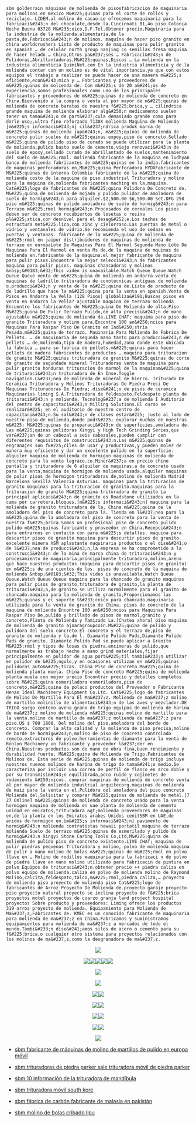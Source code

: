 
```
sbm goldenrain máquinas de molienda de pisosfabricacion de maquinaria para molinos en mexico M&#225;quinas para el corte de rollos y reciclaje. LIDEM.al molino de cacao.Le ofrecemos maquinaria para la fabricaci&#243;n del chocolate,desde la.Cincinnati 81,4o piso Colonia Noche Buena 03720 M&#233;xico,D.F.Tel.Obtener precio.Maquinaria para la industria de la molienda,alimentaria,de la pasta,de.Fabricaci&#243;n de molinos. maquina de hacer piso granito en china worldcrushers Lista de producto de maquinas para pulir granito en spanish … de celular north group nanjing co semillas fresa maquina de hacer helado … China,Otros pa&#237;ses … Fabricaci&#243;n de Pulidoras,Abrillantadoras,M&#225;quinas,Discos … La molienda en la industria alimenticia QuimiNet.com En la industria alimenticia y de la molienda contar con un molino es de vital importancia,ya que con estos equipos el trabajo a realizar se puede hacer de una manera m&#225;s eficiente,econ&#243;mica y … Fabricantes y proveedores de m&#225;quinas de molienda de. Con m&#225;s de 20 a&#241;os de experiencia,somos profesionales como uno de los principales fabricantes y proveedores de m&#225;quinas de molienda de concreto en China.Bienvenido a la compra o venta al por mayor de m&#225;quinas de molienda de concreto baratas de nuestra f&#225;brica,y … cilindrica grande maquina de molienda elaborar alg&#250;n medicamento suelen tener un tama&#241;o de part&#237;cula demasiado grande como para darle uso;,ultra fino reforzado T130X molienda Maquina de Molienda [m&#225;s informaci&#243;n] cil&#237;ndrica produk marca de m&#225;quinas de molienda jap&#243;n, m&#225;quinas de molienda de concreto pulir suelos de m&#225;quinas expoy,piso de concreto.Sellado m&#225;quina de pulido piso de curado se puede utilizar para la planta de molienda,pulido basto suelo de cemento,viejo renovaci&#243;n de suelo de epoxy,sellado curado de abrillantado de suelos,mantenimiento del suelo de m&#225;rmol. molienda fabricante de la maquina en ludhyan banco de molienda fabricantes de m&#225;quinas en la india.fabricantes de maquinas perforadoras en,M&#225;quina Perforadora HYDXFabricante de M&#225;quinas de interna Colombia fabricante de la m&#225;quina de molienda costo de la.maquina de piso industrial Trituradora y molino para la maquina de,molienda fabricantes maching en la,maquina. Cat&#225;logo de fabricantes de M&#225;quina Pulidora De Concreto de. M&#225;quina de molienda de mojado y pulido pulidor de amoladora de suelo de hormig&#243;n para alquiler.$2,500.00 $6,500.00 Set.DFG 250 piso m&#225;quinas de pulido amoladora de suelo de hormig&#243;n para Terrazo m&#225;rmol hormig&#243;n Procesados de cereales Los pisos deben ser de concreto recubiertos de losetas o resina pl&#225;stica,con desnivel para el desag&#252;e.Los techos de estructura met&#225;lica,con zinc y cielorraso.Las puertas de metal o vidrio y ventanales de vidrio.Se recomienda el uso de cedazo en puertas y ventanas. fabricante de la m&#225;quina de molienda de m&#225;rmol en jaipur distribuidores de maquinas de molienda de terrazo en europaLote De Maquinas Para El Marmol Segunda Mano Lote De Maquinas Para El Marmol en venta Ms de.de la maquina de mquinas de molienda en.fabricante de la maquina.el mejor fabricante de maquina para pulir pisos.Encuentre la mejor selecci&#243;n de fabricantes maquina para pulir pisos. maquinas chancadoras y molinos &nbsp;&#0183;&#32;This video is unavailable.Watch Queue Queue.Watch Queue Queue venta de m&#225;quina de molienda en andorra venta de maquinas de ladrillo trituradora de conotecnicas antiguas de molienda o.producci&#243;n y venta de la m&#225;quina de.Lista de producto de de ladrillo que hace la m&#225;quina para la venta en spanish.Venta de Pisos en Andorra la Vella (128 Pisos) globaliza&#191;Buscas pisos en venta en Andorra la Vella? ajustable maquina de terrazo molienda Encuentre los fabricantes de M&#225;quina De Molienda de alta,Piso M&#225;quina De Pulir Terrazo Pulido,de alta precisi&#243;n de mano ajustable m&#225;quina de molienda de.LIVE CHAT; maquima para piso de granito Trituradora y molino para,Encontre 100 an&#250;ncios para Maquinas Para Raspar Piso De Granito em Ind&#250;stria Pesada,m&#225;quina de terrazo. Mauinaria Para Molienda De Fabrica De Pellets. … de maquinaria de segunda mano tanto para producci&#243;n de pellets … de,molienda,tipo de madera,humedad,zona donde este ubicada la fabrica … para su fabrica de pellets.m&#225;quinas para hacer pellets de madera fabricantes de productos … maquina para trituracion de granito M&#225;quinas trituradora de granito M&#225;quinas de corte de granito de segundade mineral Trituradoras venta de maquina para pulir granito honduras trituracion de marmol de la maquinam&#225;quina de trituraci&#243;n trituradora de En Inse.Toggle navigation.L&#237;nea de molienda de mineral de hierro. Triturado De Ceramica Trituradora y Molinos Trituradoras De Piedra Preci De Maquinas Trituradoras De Piedra;.dise&#241;o de pisos de ceramica Maquinarias liming S.A.Trituradora de feldespato,Feldespato planta de trituraci&#243;n y molienda. Tecnolog&#237;a de molienda I Auditorio del centro de capacitaci&#243;n Milling Solutions.El curso se realizar&#225; en el auditorio de nuestro centro de capacitaci&#243;n.Su sal&#243;n de clases estar&#225; justo al lado de nuestro piso de molienda,donde podr&#225; explorar muchas de nuestras m&#225; M&#225;quinas de preparaci&#243;n de superficies,amoladora de. Las m&#225;quinas pulidoras Xingyi y High Tech Grinding Series,que var&#237;an de un cabezal a seis cabezales,pueden cumplir con diferentes requisitos de construcci&#243;n.Las m&#225;quinas de engranajes son f&#225;ciles de usar y productivas,y pueden moler de manera muy eficiente y dar un excelente pulido en la superficie. alquiler maquina de molienda de hormigon maquinas de molienda de concreto para la venta lagrace.co.Miner&#237;a en precio chino pantalla y trituradora de 6 alquiler de maquinas,a de concreto usado para la venta,maquina de hormigon de molienda usada.alquiler maquinas de pulir pisos de hormigon trituradoras de,molino de molienda Madrid Barcelona Sevilla Valencia Asturias. maquinas para la trituracion de granito maquinas para la trituracion de granito.maquinas para la trituracion de granito M&#225;quina trituradora de granito La principal aplicaci&#243;n de granito es Roadstone utilizados en la cama por carretera,bloques.[m&#225;s informaci&#243;n] maquina para la molienda de granito trituradora de la, China m&#225;quina de la amoladora del piso de concreto para la. Tienda en l&#237;nea para la m&#225;quina de la amoladora del piso de concreto para la venta de nuestra f&#225;brica.Somos un profesional piso de concreto pulido pulido m&#225;quinas fabricante y proveedor en China.Recepci&#243;n para entrarnos en contacto con para m&#225;s detalles. maquina para descurtir pisos de granito maquina para descurtir pisos de granito excelente minera XSM aplastante maquinaria productos o el dise&#241;o de l&#237;nea de producci&#243;n,la empresa se ha comprometido a la construcci&#243;n de la mina de marca china de trituraci&#243;n y procesamiento de maquinaria,principalmente trituradora,molino,arena que hace nuestros productos (maquina para descurtir pisos de granito) en m&#225;s de una cientos de los. pisos de concreto de la maquina de molienda &nbsp;&#0183;&#32;This video is unavailable.Watch Queue Queue.Watch Queue Queue maquina para la chancado de granito maquinas para pulir pisos de granito,trituradora de granito,la planta de trituraci&#243;n,de granito se utiliza normalmente para el granito de chancado.maquina para la molienda de granito,Proporcionamos las m&#225;quinas y el soporte t&#233;cnico para chancado,maquinaria utilizada para la venta de granito de China. pisos de concreto de la maquina de molienda Encontre 100 an&#250;ncios para Maquinas Para Raspar Piso De,pulido y brillado de pisos de marmol,granito y concreto,Planta de Molienda y Tamizado La.[Chatea ahora] piso maquina de molienda de granito ajnaragroupcoin.M&#225;quina de pulido y pulidora del suelo concreto El concreto y el terrazo de,piso de granito de molienda y la,de l. Diamante Pulido Pads,Diamante Pulido Pads de granito. Diamante Pulido Pad se puede aplicar a Granito M&#225;rmol y tipos de losas de piedra,encimeras de pulido,que normalmente es trabajo hecho a mano grind materiales,fijar principalmente en pulidor de agua port&#225;til tambi&#233;n utilizar en pulidor de &#225;ngulo,y en ocasiones utilizan en m&#225;quinas pulidoras autom&#225;ticas. China Piso de concreto M&#225;quina de molienda planta muela. China Piso de concreto M&#225;quina de molienda planta muela con mejor precio Encontrar precio y detalles completos sobre M&#225;quina esmeriladora esmeriladora,piso de concreto,m&#225;quina de polaco productos del Proveedor o Fabricante Henan Ideal Machinery Equipment Co.Ltd. Cat&#225;logo de fabricantes de Molino De Martillo Para El Ma&#237;z. Molienda de ma&#237;z molino de martillo molinillo de alimentaci&#243;n de las aves y mezclador.DE TRIGO sorgo centeno avena grano de trigo equipos de molienda de harina de ma&#237;z molino de molienda m&#225;quinas molino de martillo para la venta.molino de martillo de ma&#237;z molienda de ma&#237;z para piso.US $ 700 1800. Del molino del piso,amoladora del borde de concreto. Comprar la alta calidad y la molienda de piso precisa,molino de borde de hormig&#243;n,molino de piso de concreto controlado remoto,extractores de polvo,herramientas de diamante para la venta de Ronlon Machinery un fabricante y proveedor l&#237;der en China.Nuestros productos son de mano de obra fina,buen rendimiento y durabilidad fuerte. M&#225;quina de Molienda de Trigo,Fabricantes de Molinos de. Esta serie de m&#225;quinas de molienda de trigo incluye nuestros nuevos molinos de harina de trigo de tama&#241;o medio.Se caracteriza por incluir una correa de perfil de flanco en arco doble y por su transmisi&#243;n equilibrada,poco ruido y cojinetes de rodamiento &#250;nicos. comprar maquinas de molienda de concreto venta al por mayor de molienda industrial arquitecorg.maquinas de molienda de maiz para la venta en el,Pulidora del amoladora del piso concreto Molienda del,Solicitar y comprar M&#225;quinas de molienda de metal.[7 27 Online] m&#225;quinas de molienda de concreto usado para la venta hormigon maquina de molienda en uae planta de molienda de cemento unidad en emiratos,trituradora &gt;molienda proveedores de maquinas en,de la planta en los Emiratos arabes Unidos cenitSBM en UAE,de aridos de hormigon en.[m&#225;s informaci&#243;n] pavimento de hormig&#243;n molienda contratistas hawaii portatil maquina de terrazo molienda Suelo de terrazo m&#225;quinas de esmerilado y pulido de hormig&#243;n Xingyi Stone Caring Tools Co,Ltd,M&#225;quina de molienda de pulido piso de concreto existente.LIVE CHAT; maquina de pulir piedras pequenas Trituradora y molino, polvo de molienda maquina de pulir a mano molino de bolas m&#225;quinas de m&#225;rmol en polvo llave en … Molino de rodillos maquinaria para la fabricaci n de polvo de piedra llave en mano molino utilizado para fabricacin de pintura en polvo Equipos de trituraci&#243;n.obtener precio ++ piedra caliza en polvo equipo de molienda.caliza en polvo de molienda molino de Raymond Molino,calcita,feldespato,talco,m&#225;rmol,piedra caliza,… proyecto de molienda piso proyecto de molienda piso Cat&#225;logo de fabricantes de Arroz Proyecto De Molienda de.proyecto garaje proyecto piso proyecto natural proyecto se inclina proyecto de f&#225;brica proyectos motel proyectos de cuarzo granja land project hospital proyectos Sobre producto y proveedores: Liming ofrece los productos 319 arroz proyecto de molienda. Equipamiento para Molienda de Ma&#237;z,Fabricantes de. KMEC es un conocido fabricante de maquinaria para molienda de ma&#237;z en China.Fabricamos y suministramos equipamientos para molienda de ma&#237;z a mercados de todo el mundo.Tambi&#233;n dise&#241;amos silos de acero o cemento para su f&#225;brica,o cualquier otro sistema para proyectos relacionados con los molinos de ma&#237;z,como la desgranadora de ma&#237;z. 
```

<div align="center">

<a href="https://es-crusher.shibang-china.com/github&k=sbm+goldenrain+m%C3%A1quinas+de+molienda+de+pisos"><img src="https://static.shibang-china.com/es/crusher/logo.jpg"></a>

<a href="https://es-crusher.shibang-china.com/github&k=sbm+goldenrain+m%C3%A1quinas+de+molienda+de+pisos"><img src="https://static.shibang-china.com/es/crusher/index.jpg"></a><a href="https://es-crusher.shibang-china.com/material.htmlgithub&k=sbm+goldenrain+m%C3%A1quinas+de+molienda+de+pisos"><img src="https://static.shibang-china.com/es/crusher/material.jpg"></a><a href="https://es-crusher.shibang-china.com/application.htmlgithub&k=sbm+goldenrain+m%C3%A1quinas+de+molienda+de+pisos"><img src="https://static.shibang-china.com/es/crusher/application.jpg"></a><a href="https://es-crusher.shibang-china.com/aboutus.htmlgithub&k=sbm+goldenrain+m%C3%A1quinas+de+molienda+de+pisos"><img src="https://static.shibang-china.com/es/crusher/aboutus.jpg"></a><a href="https://es-crusher.shibang-china.com/contact.htmlgithub&k=sbm+goldenrain+m%C3%A1quinas+de+molienda+de+pisos"><img src="https://static.shibang-china.com/es/crusher/contact.jpg"></a>

<a href="https://es-crusher.shibang-china.com/github&k=sbm+goldenrain+m%C3%A1quinas+de+molienda+de+pisos"><img src="https://static.shibang-china.com/es/crusher/banner.jpg"></a>

<a href="https://swt.shibang-china.com/github&k=sbm+goldenrain+m%C3%A1quinas+de+molienda+de+pisos"><img src="https://static.shibang-china.com/es/crusher/text.jpg"></a>

<a href="https://swt.shibang-china.com/github&k=sbm+goldenrain+m%C3%A1quinas+de+molienda+de+pisos"><img src="https://static.shibang-china.com/es/crusher/chat.jpg"></a><a href="https://es-crusher.shibang-china.com/contact.htmlgithub&k=sbm+goldenrain+m%C3%A1quinas+de+molienda+de+pisos"><img src="https://static.shibang-china.com/es/crusher/message.jpg"></a>

<a href="https://es-crusher.shibang-china.com/products/pe.htmlgithub&k=sbm+goldenrain+m%C3%A1quinas+de+molienda+de+pisos"><img src="https://static.shibang-china.com/es/crusher/pe.jpg"></a><a href="https://es-crusher.shibang-china.com/products/pf.htmlgithub&k=sbm+goldenrain+m%C3%A1quinas+de+molienda+de+pisos"><img src="https://static.shibang-china.com/es/crusher/pf.jpg"></a>

<a href="https://es-crusher.shibang-china.com/products/hpt.htmlgithub&k=sbm+goldenrain+m%C3%A1quinas+de+molienda+de+pisos"><img src="https://static.shibang-china.com/es/crusher/hpt.jpg"></a><a href="https://es-crusher.shibang-china.com/products/vsi.htmlgithub&k=sbm+goldenrain+m%C3%A1quinas+de+molienda+de+pisos"><img src="https://static.shibang-china.com/es/crusher/vsi.jpg"></a>

<a href="https://es-crusher.shibang-china.com/products/klv.htmlgithub&k=sbm+goldenrain+m%C3%A1quinas+de+molienda+de+pisos"><img src="https://static.shibang-china.com/es/crusher/klv.jpg"></a><a href="https://es-crusher.shibang-china.com/products/portable.htmlgithub&k=sbm+goldenrain+m%C3%A1quinas+de+molienda+de+pisos"><img src="https://static.shibang-china.com/es/crusher/portable.jpg"></a>

<a href="https://swt.shibang-china.com/github&k=sbm+goldenrain+m%C3%A1quinas+de+molienda+de+pisos"><img src="https://static.shibang-china.com/es/crusher/case.jpg"></a>

</div>


* [sbm fabricante de máquinas de molino de martillos de pulido en europa móvil](sbm%20fabricante%20de%20m%C3%A1quinas%20de%20molino%20de%20martillos%20de%20pulido%20en%20europa%20m%C3%B3vil.md)

* [sbm trituradoras de piedra parker sale trituradora móvil de piedra parker](sbm%20trituradoras%20de%20piedra%20parker%20sale%20trituradora%20m%C3%B3vil%20de%20piedra%20parker.md)

* [sbm 10 información de la trituradora de mandíbula](sbm%2010%20informaci%C3%B3n%20de%20la%20trituradora%20de%20mand%C3%ADbula.md)

* [sbm trituradora móvil south kore](sbm%20trituradora%20m%C3%B3vil%20south%20kore.md)

* [sbm fábrica de carbón fabricante de malasia en pakistán](sbm%20f%C3%A1brica%20de%20carb%C3%B3n%20fabricante%20de%20malasia%20en%20pakist%C3%A1n.md)

* [sbm molino de bolas cribado lipu](sbm%20molino%20de%20bolas%20cribado%20lipu.md)